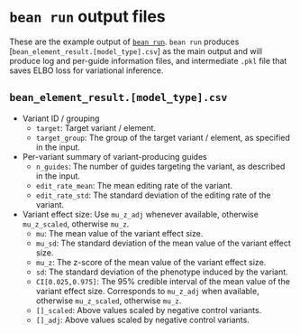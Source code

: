 # `bean run` output files
These are the example output of [`bean run`](https://pinellolab.github.io/crispr-bean/run.html).
`bean run` produces [`bean_element_result.[model_type].csv`] as the main output and will produce log and per-guide information files, and intermediate `.pkl` file that saves ELBO loss for variational inference.

## `bean_element_result.[model_type].csv`
- Variant ID / grouping
  - `target`: Target variant / element.
  - `target_group`: The group of the target variant / element, as specified in the input.
- Per-variant summary of variant-producing guides
  - `n_guides`: The number of guides targeting the variant, as described in the input.
  - `edit_rate_mean`: The mean editing rate of the variant.
  - `edit_rate_std`: The standard deviation of the editing rate of the variant.
- Variant effect size: Use `mu_z_adj` whenever available, otherwise `mu_z_scaled`, otherwise `mu_z`.
  - `mu`: The mean value of the variant effect size.
  - `mu_sd`: The standard deviation of the mean value of the variant effect size.
  - `mu_z`: The z-score of the mean value of the variant effect size.
  - `sd`: The standard deviation of the phenotype induced by the variant.
  - `CI[0.025,0.975]`: The 95% credible interval of the mean value of the variant effect size. Corresponds to `mu_z_adj` when available, otherwise `mu_z_scaled`, otherwise `mu_z`. 
  - `[]_scaled`: Above values scaled by negative control variants.
  - `[]_adj`: Above values scaled by negative control variants.